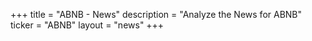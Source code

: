 +++
title = "ABNB - News"
description = "Analyze the News for ABNB"
ticker = "ABNB"
layout = "news"
+++

